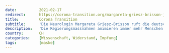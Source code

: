 ```yaml
---
date:          2021-02-17
redirect:      https://corona-transition.org/margareta-griesz-brisson-jetzt-wird-der-gehirnlose-impfwahn-auf-uns
title:         Corona Transition
subtitle:      'Die Neurologin Margareta Griesz-Brisson ruft die deutschen Ärztekammern zur Torpedierung der Regierungsmassnahmen auf'
description:   'Die Regierungsmassnahmen animieren immer mehr Menschen zum Widerstand – insbesondere unter Medizinern. So auch die Neurologin Margareta (...)'
country:       CH
categories:    [Wissenschaft, Widerstand, Impfung]
tags:          [maske]
---
```

